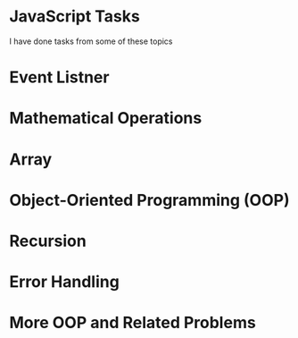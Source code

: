 # JavaScript Tasks
I have done tasks from some of these topics
# Event Listner
# Mathematical Operations
# Array 
# Object-Oriented Programming (OOP)
# Recursion
# Error Handling
# More OOP and Related Problems
